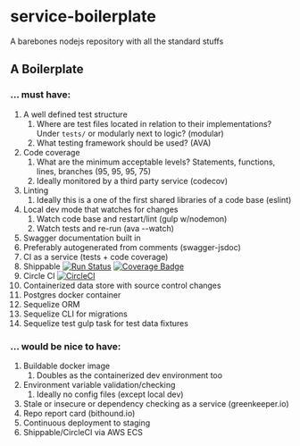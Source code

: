 # service-boilerplate
A barebones nodejs repository with all the standard stuffs

## A Boilerplate

### ... must have:
1. A well defined test structure
	1. Where are test files located in relation to their implementations? Under `tests/` or modularly next to logic? (modular)
	1. What testing framework should be used? (AVA)
1. Code coverage
	1. What are the minimum acceptable levels? Statements, functions, lines, branches (95, 95, 95, 75)
	1. Ideally monitored by a third party service (codecov)
1. Linting
	1. Ideally this is a one of the first shared libraries of a code base (eslint)
1. Local dev mode that watches for changes
	1. Watch code base and restart/lint (gulp w/nodemon)
	1. Watch tests and re-run (ava --watch)
1. Swagger documentation built in
  1. Preferably autogenerated from comments (swagger-jsdoc)
1. CI as a service (tests + code coverage)
  1. Shippable [![Run Status](https://api.shippable.com/projects/57f553b15b4cc10f00eb2d57/badge?branch=master)](https://app.shippable.com/projects/57f553b15b4cc10f00eb2d57) [![Coverage Badge](https://api.shippable.com/projects/57f553b15b4cc10f00eb2d57/coverageBadge?branch=master)](https://app.shippable.com/projects/57f553b15b4cc10f00eb2d57)
  1. Circle CI [![CircleCI](https://circleci.com/gh/mliszewski/service-boilerplate/tree/master.svg?style=svg)](https://circleci.com/gh/mliszewski/service-boilerplate/tree/master)
1. Containerized data store with source control changes
  1. Postgres docker container
  1. Sequelize ORM
  1. Sequelize CLI for migrations
  1. Sequelize test gulp task for test data fixtures
### ... would be nice to have:
1. Buildable docker image
	1. Doubles as the containerized dev environment too
1. Environment variable validation/checking
	1. Ideally no config files (except local dev)
1. Stale or insecure or dependency checking as a service (greenkeeper.io)
1. Repo report card (bithound.io)
1. Continuous deployment to staging
  1. Shippable/CircleCI via AWS ECS
